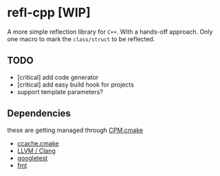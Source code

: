 # refl-cpp [WIP]
A more simple reflection library for `C++`.
With a hands-off approach.
Only one macro to mark the `class/struct` to be reflected.

## TODO
- [critical] add code generator
- [critical] add easy build hook for projects
- support template parameters?

## Dependencies
these are getting managed through [CPM.cmake](https://github.com/cpm-cmake/CPM.cmake)

- [ccache.cmake](https://github.com/TheLartians/Ccache.cmake)
- [LLVM / Clang](https://github.com/llvm/llvm-project)
- [googletest](https://github.com/google/googletest)
- [fmt](https://github.com/fmtlib/fmt)
